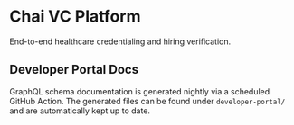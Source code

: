 # Chai VC Platform

End-to-end healthcare credentialing and hiring verification.

## Developer Portal Docs

GraphQL schema documentation is generated nightly via a scheduled GitHub Action. The generated files can be found under `developer-portal/` and are automatically kept up to date.
